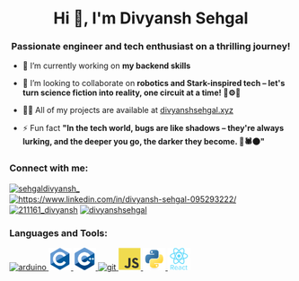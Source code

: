 <h1 align="center">Hi 👋, I'm Divyansh Sehgal</h1>
<h3 align="center">Passionate engineer and tech enthusiast on a thrilling journey!</h3>

- 🔭 I’m currently working on **my backend skills**

- 👯 I’m looking to collaborate on **robotics and Stark-inspired tech – let's turn science fiction into reality, one circuit at a time! 🤖⚙️🔬**

- 👨‍💻 All of my projects are available at [divyanshsehgal.xyz](https://divyanshsehgal.xyz/)

- ⚡ Fun fact **"In the tech world, bugs are like shadows – they're always lurking, and the deeper you go, the darker they become. 🐞🕷️🌑"**

<h3 align="left">Connect with me:</h3>
<p align="left">
<a href="https://twitter.com/sehgaldivyansh_" target="blank"><img align="center" src="https://raw.githubusercontent.com/rahuldkjain/github-profile-readme-generator/master/src/images/icons/Social/twitter.svg" alt="sehgaldivyansh_" height="30" width="40" /></a>
<a href="https://linkedin.com/in/https://www.linkedin.com/in/divyansh-sehgal-095293222/" target="blank"><img align="center" src="https://raw.githubusercontent.com/rahuldkjain/github-profile-readme-generator/master/src/images/icons/Social/linked-in-alt.svg" alt="https://www.linkedin.com/in/divyansh-sehgal-095293222/" height="30" width="40" /></a>
<a href="https://www.codechef.com/users/211161_divyansh" target="blank"><img align="center" src="https://cdn.jsdelivr.net/npm/simple-icons@3.1.0/icons/codechef.svg" alt="211161_divyansh" height="30" width="40" /></a>
<a href="https://www.leetcode.com/divyanshsehgal" target="blank"><img align="center" src="https://raw.githubusercontent.com/rahuldkjain/github-profile-readme-generator/master/src/images/icons/Social/leet-code.svg" alt="divyanshsehgal" height="30" width="40" /></a>
</p>

<h3 align="left">Languages and Tools:</h3>
<p align="left"> <a href="https://www.arduino.cc/" target="_blank" rel="noreferrer"> <img src="https://cdn.worldvectorlogo.com/logos/arduino-1.svg" alt="arduino" width="40" height="40"/> </a> <a href="https://www.cprogramming.com/" target="_blank" rel="noreferrer"> <img src="https://raw.githubusercontent.com/devicons/devicon/master/icons/c/c-original.svg" alt="c" width="40" height="40"/> </a> <a href="https://www.w3schools.com/cpp/" target="_blank" rel="noreferrer"> <img src="https://raw.githubusercontent.com/devicons/devicon/master/icons/cplusplus/cplusplus-original.svg" alt="cplusplus" width="40" height="40"/> </a> <a href="https://git-scm.com/" target="_blank" rel="noreferrer"> <img src="https://www.vectorlogo.zone/logos/git-scm/git-scm-icon.svg" alt="git" width="40" height="40"/> </a> <a href="https://developer.mozilla.org/en-US/docs/Web/JavaScript" target="_blank" rel="noreferrer"> <img src="https://raw.githubusercontent.com/devicons/devicon/master/icons/javascript/javascript-original.svg" alt="javascript" width="40" height="40"/> </a> <a href="https://www.python.org" target="_blank" rel="noreferrer"> <img src="https://raw.githubusercontent.com/devicons/devicon/master/icons/python/python-original.svg" alt="python" width="40" height="40"/> </a> <a href="https://reactjs.org/" target="_blank" rel="noreferrer"> <img src="https://raw.githubusercontent.com/devicons/devicon/master/icons/react/react-original-wordmark.svg" alt="react" width="40" height="40"/> </a> </p>

